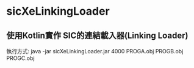 # sicXeLinkingLoader
## 使用Kotlin實作 SIC的連結載入器(Linking Loader)
執行方式:
java -jar sicXeLinkingLoader.jar 4000 PROGA.obj PROGB.obj PROGC.obj
